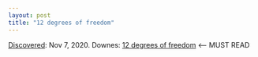 ```yaml
---
layout: post
title: "12 degrees of freedom"
---
```

[Discovered](http://rolandtanglao.com/2020/07/29/p1-blogthis-checkvist-list-links-to-blog/): Nov 7, 2020. Downes: [12 degrees of freedom](https://halfanhour.blogspot.com/2020/11/12-degrees-of-freedom.html) <-- MUST READ

